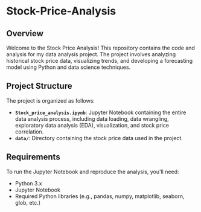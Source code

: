 # Stock-Price-Analysis

## Overview

Welcome to the Stock Price Analysis! This repository contains the code and analysis for my data analysis project. The project involves analyzing historical stock price data, visualizing trends, and developing a forecasting model using Python and data science techniques.

## Project Structure

The project is organized as follows:

- **`Stock_price_analysis.ipynb`**: Jupyter Notebook containing the entire data analysis process, including data loading, data wrangling, exploratory data analysis (EDA), visualization, and stock price correlation.
- **`data/`**: Directory containing the stock price data used in the project.

## Requirements

To run the Jupyter Notebook and reproduce the analysis, you'll need:

- Python 3.x
- Jupyter Notebook
- Required Python libraries (e.g., pandas, numpy, matplotlib, seaborn, glob, etc.)
